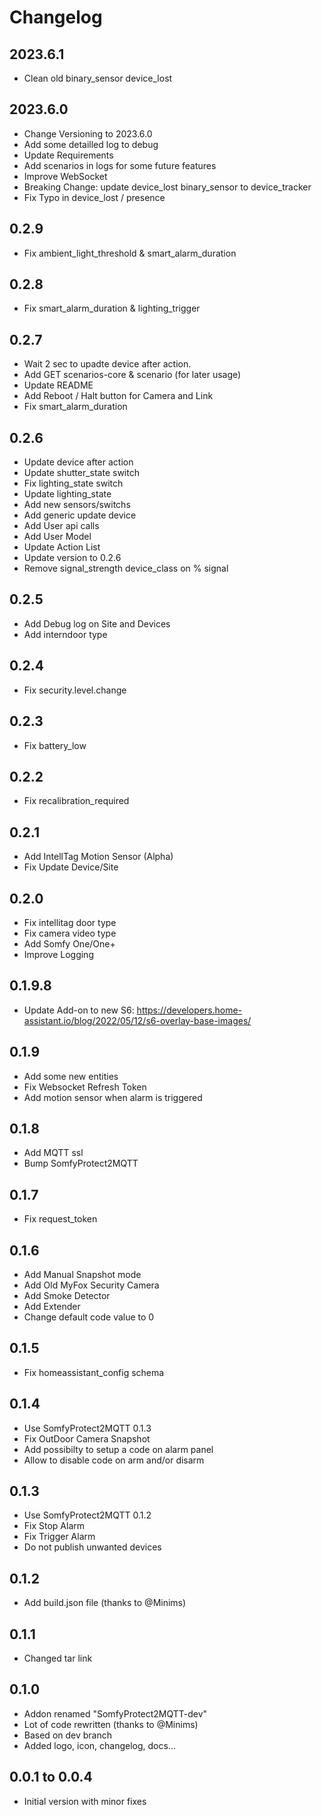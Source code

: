 # Changelog

## 2023.6.1

- Clean old binary_sensor device_lost

## 2023.6.0

- Change Versioning to 2023.6.0
- Add some detailled log to debug
- Update Requirements
- Add scenarios in logs for some future features
- Improve WebSocket
- Breaking Change: update device_lost binary_sensor to device_tracker
- Fix Typo in device_lost / presence

## 0.2.9

- Fix ambient_light_threshold & smart_alarm_duration

## 0.2.8

- Fix smart_alarm_duration & lighting_trigger

## 0.2.7

- Wait 2 sec to upadte device after action.
- Add GET scenarios-core & scenario (for later usage)
- Update README
- Add Reboot / Halt button for Camera and Link
- Fix smart_alarm_duration

## 0.2.6

- Update device after action
- Update shutter_state switch
- Fix lighting_state switch
- Update lighting_state
- Add new sensors/switchs
- Add generic update device
- Add User api calls
- Add User Model
- Update Action List
- Update version to 0.2.6
- Remove signal_strength device_class on % signal

## 0.2.5

- Add Debug log on Site and Devices
- Add interndoor type

## 0.2.4

- Fix security.level.change

## 0.2.3

- Fix battery_low

## 0.2.2

- Fix recalibration_required

## 0.2.1

- Add IntellTag Motion Sensor (Alpha)
- Fix Update Device/Site

## 0.2.0

- Fix intellitag door type
- Fix camera video type
- Add Somfy One/One+
- Improve Logging

## 0.1.9.8

- Update Add-on to new S6: https://developers.home-assistant.io/blog/2022/05/12/s6-overlay-base-images/

## 0.1.9

- Add some new entities
- Fix Websocket Refresh Token
- Add motion sensor when alarm is triggered

## 0.1.8

- Add MQTT ssl
- Bump SomfyProtect2MQTT

## 0.1.7

- Fix request_token

## 0.1.6

- Add Manual Snapshot mode
- Add Old MyFox Security Camera
- Add Smoke Detector
- Add Extender
- Change default code value to 0

## 0.1.5

- Fix homeassistant_config schema

## 0.1.4

- Use SomfyProtect2MQTT 0.1.3
- Fix OutDoor Camera Snapshot
- Add possibilty to setup a code on alarm panel
- Allow to disable code on arm and/or disarm

## 0.1.3

- Use SomfyProtect2MQTT 0.1.2
- Fix Stop Alarm
- Fix Trigger Alarm
- Do not publish unwanted devices

## 0.1.2

- Add build.json file (thanks to @Minims)

## 0.1.1

- Changed tar link

## 0.1.0

- Addon renamed "SomfyProtect2MQTT-dev"
- Lot of code rewritten (thanks to @Minims)
- Based on dev branch
- Added logo, icon, changelog, docs...

## 0.0.1 to 0.0.4

- Initial version with minor fixes
